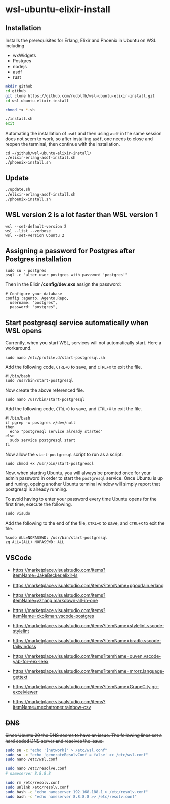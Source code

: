 # wsl-ubuntu-elixir-install

## Installation

Installs the prerequisites for Erlang, Elixir and Phoenix in Ubuntu on WSL including

- wxWidgets
- Postgres
- nodejs
- asdf
- rust

```bash
mkdir github
cd github
git clone https://github.com/rudolfb/wsl-ubuntu-elixir-install.git
cd wsl-ubuntu-elixir-install

chmod +x *.sh

./install.sh
exit
```

Automating the installation of ```asdf``` and then using ```asdf``` in the same session does not seem to work, so after installing ```asdf```, one needs to close and reopen the terminal, then continue with the installation.

```
cd ~/github/wsl-ubuntu-elixir-install/
./elixir-erlang-asdf-install.sh
./phoenix-install.sh
```

## Update
```bash
./update.sh
./elixir-erlang-asdf-install.sh
./phoenix-install.sh
```

## WSL version 2 is a lot faster than WSL version 1
```
wsl --set-default-version 2
wsl --list --verbose
wsl --set-version Ubuntu 2
```

## Assigning a password for Postgres after Postgres installation
```
sudo su - postgres
psql -c "alter user postgres with password 'postgres'"
```

Then in the Elixir **/config/dev.exs** assign the password:

```
# Configure your database
config :agento, Agento.Repo,
  username: "postgres",
  password: "postgres",
```

## Start postgresql service automatically when WSL opens
Currently, when you start WSL, services will not automatically start. Here a workaround.

```
sudo nano /etc/profile.d/start-postgresql.sh
```

Add the following code, ```CTRL+O``` to save, and ```CTRL+X``` to exit the file.

```
#!/bin/bash
sudo /usr/bin/start-postgresql
```

Now create the above referenced file.

```
sudo nano /usr/bin/start-postgresql
```

Add the following code, ```CTRL+O``` to save, and ```CTRL+X``` to exit the file.

```
#!/bin/bash
if pgrep -x postgres >/dev/null
then
  echo "postgresql service already started"
else
  sudo service postgresql start
fi
```

Now allow the ```start-postgresql``` script to run as a script:

```
sudo chmod +x /usr/bin/start-postgresql
```

Now, when starting Ubuntu, you will always be promted once for your admin password in order to start the ```postgresql``` service. Once Ubuntu is up and runing, opeing another Ubuntu terminal window will simply report that postgresql is already running.

To avoid having to enter your password every time Ubuntu opens for the first time, execute the following.

```
sudo visudo
```

Add the following to the end of the file, ```CTRL+O``` to save, and ```CTRL+X``` to exit the file.

```
%sudo ALL=NOPASSWD: /usr/bin/start-postgresql
zq ALL=(ALL) NOPASSWD: ALL
```

## VSCode

- https://marketplace.visualstudio.com/items?itemName=JakeBecker.elixir-ls
- https://marketplace.visualstudio.com/items?itemName=pgourlain.erlang
- https://marketplace.visualstudio.com/items?itemName=yzhang.markdown-all-in-one
- https://marketplace.visualstudio.com/items?itemName=ckolkman.vscode-postgres
- https://marketplace.visualstudio.com/items?itemName=stylelint.vscode-stylelint
- https://marketplace.visualstudio.com/items?itemName=bradlc.vscode-tailwindcss
- https://marketplace.visualstudio.com/items?itemName=ouven.vscode-yab-for-eex-leex
- https://marketplace.visualstudio.com/items?itemName=mrorz.language-gettext

- https://marketplace.visualstudio.com/items?itemName=GrapeCity.gc-excelviewer
- https://marketplace.visualstudio.com/items?itemName=mechatroner.rainbow-csv

## ~~DNS~~
~~Since Ubuntu 20 the DNS seems to have an issue. The following lines set a hard coded DNS server and resolves the issue:~~

```bash
sudo su -c "echo '[network]' > /etc/wsl.conf"
sudo su -c "echo 'generateResolvConf = false' >> /etc/wsl.conf"
sudo nano /etc/wsl.conf

sudo nano /etc/resolve.conf
# nameserver 8.8.8.8
```

```bash
sudo rm /etc/resolv.conf
sudo unlink /etc/resolv.conf
sudo bash -c "echo nameserver 192.168.188.1 > /etc/resolv.conf"
sudo bash -c "echo nameserver 8.8.8.8 >> /etc/resolv.conf"
```
